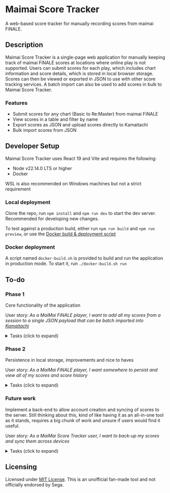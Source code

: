# Maimai Score Tracker

A web-based score tracker for manually recording scores from maimai FiNALE.

## Description

Maimai Score Tracker is a single-page web application for manually keeping track of maimai FiNALE scores at locations where online play is not supported. Users can submit scores for each play, which includes chart information and score details, which is stored in local browser storage. Scores can then be viewed or exported in JSON to use with other score tracking services. A batch import can also be used to add scores in bulk to Maimai Score Tracker.

### Features

- Submit scores for any chart (Basic to Re:Master) from maimai FiNALE
- View scores in a table and filter by name
- Export scores as JSON and upload scores directly to Kamaitachi
- Bulk import scores from JSON

## Developer Setup

Maimai Score Tracker uses React 19 and Vite and requires the following:

- Node v22.14.0 LTS or higher
- Docker

WSL is also recommended on Windows machines but not a strict requirement

### Local deployment

Clone the repo, run `npm install` and `npm run dev` to start the dev server. Recommended for developing new changes.

To test against a production build, either run `npm run build` and `npm run preview`, or use the [Docker build & deployment script](#docker-deployment)

### Docker deployment

A script named `docker-build.sh` is provided to build and run the application in production mode. To start it, run `./docker-build.sh run`

## To-do

### Phase 1

Core functionality of the application

User story: _As a MaiMai FiNALE player, I want to add all my scores from a session to a single JSON payload that can be batch imported into [Kamaitachi](https://kamai.tachi.ac)_

<details>
<summary>Tasks (click to expand)</summary>

- [x] Finish building UI skeleton
- [x] Create seed data and mechanism to load in-memory
- [x] Create data types for songs & scores
- [x] Add logic to add a song
  - [x] Stretch: calculate rating
- [x] Add logic to view scores in a table
- [x] View the current scores
  - [x] Stretch: search and filter in view scores page
- [x] Create a JSON payload of scores
- [x] Import scores from a file
  - [x] Stretch: score validation on imported scores
  - [x] ~~Stretch: De-duplicate scores~~ Won't do
- [x] Homepage
- [x] Help & About
- [x] Containerize
- [x] Deploy and make public

</details>

### Phase 2

Persistence in local storage, improvements and nice to haves

User story: _As a MaiMai FiNALE player, I want somewhere to persist and view all of my scores and score history_

<details>
<summary>Tasks (click to expand)</summary>

- [x] Create data types for user and settings
- [x] Persist scores and settings in local storage
- [x] Allow bulk export of the user's scores from the tracker
- [x] Allow users to add their Tachi API key to do an export to Kamaitachi
- [x] Allow users to view individual scores
- [ ] Calculate and display MaiMai DX rating on individual scores

</details>

### Future work

Implement a back-end to allow account creation and syncing of scores to the server. Still thinking about this, kind of like having it as an all-in-one tool as it stands,
requires a big chunk of work and unsure if users would find it useful.

User story: _As a MaiMai Score Tracker user, I want to back-up my scores and sync them across devices_

<details>
<summary>Tasks (click to expand)</summary>

- [ ] Finish designing a basic REST API for sending and receiving user/score data
- [ ] Allow user to register and log-in
- [ ] Allow syncing of the user's scores to/from the back-end
- [ ] Add persistence to the back-end

</details>

## Licensing

Licensed under [MIT License](./LICENSE). This is an unofficial fan-made tool and not officially endorsed by Sega.

